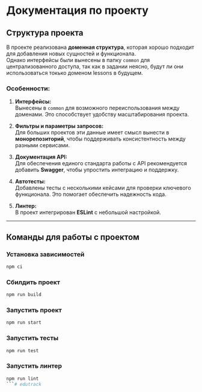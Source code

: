 # Документация по проекту

## Структура проекта

В проекте реализована **доменная структура**, которая хорошо подходит для добавления новых сущностей и функционала.  
Однако интерфейсы были вынесены в папку `common` для централизованного доступа, так как в задании неясно, будут ли они использоваться токько доменом lessons в будущем. 

### Особенности:
1. **Интерфейсы:**  
   Вынесены в `common` для возможного переиспользования между доменами. Это способствует удобству масштабирования проекта.
   
2. **Фильтры и параметры запросов:**  
   Для больших проектов эти данные имеет смысл вынести в **монорепозиторий**, чтобы поддерживать консистентность между разными сервисами.

3. **Документация API:**  
   Для обеспечения единого стандарта работы с API рекомендуется добавить **Swagger**, чтобы упростить интеграцию и поддержку.

4. **Автотесты:**  
   Добавлены тесты с несколькими кейсами для проверки ключевого функционала. Это помогает обеспечить надежность кода.

5. **Линтер:**  
   В проект интегрирован **ESLint** с небольшой настройкой.

---

## Команды для работы с проектом

### Установка зависимостей
```bash
npm ci
```
### Сбилдить проект
```bash
npm run build
```
### Запустить проект
```bash
npm run start
```
### Запустить тесты
```bash
npm run test
```
### Запустить линтер
```bash
npm run lint
```# edutrack
